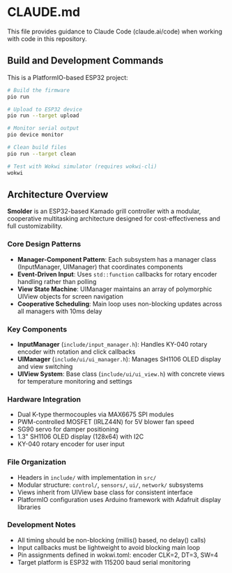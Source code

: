 # CLAUDE.md

This file provides guidance to Claude Code (claude.ai/code) when working with code in this repository.

## Build and Development Commands

This is a PlatformIO-based ESP32 project:

```bash
# Build the firmware
pio run

# Upload to ESP32 device
pio run --target upload

# Monitor serial output
pio device monitor

# Clean build files
pio run --target clean

# Test with Wokwi simulator (requires wokwi-cli)
wokwi
```

## Architecture Overview

**Smolder** is an ESP32-based Kamado grill controller with a modular, cooperative multitasking architecture designed for cost-effectiveness and full customizability.

### Core Design Patterns

- **Manager-Component Pattern**: Each subsystem has a manager class (InputManager, UIManager) that coordinates components
- **Event-Driven Input**: Uses `std::function` callbacks for rotary encoder handling rather than polling
- **View State Machine**: UIManager maintains an array of polymorphic UIView objects for screen navigation
- **Cooperative Scheduling**: Main loop uses non-blocking updates across all managers with 10ms delay

### Key Components

- **InputManager** (`include/input_manager.h`): Handles KY-040 rotary encoder with rotation and click callbacks
- **UIManager** (`include/ui/ui_manager.h`): Manages SH1106 OLED display and view switching
- **UIView System**: Base class (`include/ui/ui_view.h`) with concrete views for temperature monitoring and settings

### Hardware Integration

- Dual K-type thermocouples via MAX6675 SPI modules
- PWM-controlled MOSFET (IRLZ44N) for 5V blower fan speed
- SG90 servo for damper positioning
- 1.3" SH1106 OLED display (128x64) with I2C
- KY-040 rotary encoder for user input

### File Organization

- Headers in `include/` with implementation in `src/`
- Modular structure: `control/`, `sensors/`, `ui/`, `network/` subsystems
- Views inherit from UIView base class for consistent interface
- PlatformIO configuration uses Arduino framework with Adafruit display libraries

### Development Notes

- All timing should be non-blocking (millis() based, no delay() calls)
- Input callbacks must be lightweight to avoid blocking main loop
- Pin assignments defined in wokwi.toml: encoder CLK=2, DT=3, SW=4
- Target platform is ESP32 with 115200 baud serial monitoring